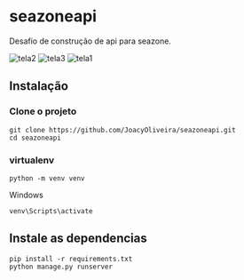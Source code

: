 # seazoneapi
Desafio de construção de api para seazone.

![tela2](https://user-images.githubusercontent.com/61940453/138336387-8355b521-ebb0-449f-b69d-dbd87b2e2926.png)
![tela3](https://user-images.githubusercontent.com/61940453/138336392-6d0d9c08-eec0-45bb-9867-0b329f38474b.png)
![tela1](https://user-images.githubusercontent.com/61940453/138336394-f299a926-0b4f-47fd-b59c-0a358037d881.png)

## Instalação

### Clone o projeto
```
git clone https://github.com/JoacyOliveira/seazoneapi.git
cd seazoneapi
```

### virtualenv
```
python -m venv venv
```
Windows
```
venv\Scripts\activate
```


## Instale as dependencias
```
pip install -r requirements.txt
python manage.py runserver
```
